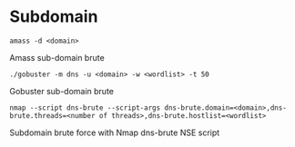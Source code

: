 # Subdomain

```amass -d <domain>```

Amass sub-domain brute

```./gobuster -m dns -u <domain> -w <wordlist> -t 50```

Gobuster sub-domain brute

```nmap --script dns-brute --script-args dns-brute.domain=<domain>,dns-brute.threads=<number of threads>,dns-brute.hostlist=<wordlist>```

Subdomain brute force with Nmap dns-brute NSE script
